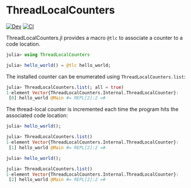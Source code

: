 # ThreadLocalCounters

[![Dev](https://img.shields.io/badge/docs-dev-blue.svg)](https://juliaconcurrent.github.io/ThreadLocalCounters.jl/dev)
[![CI](https://github.com/JuliaConcurrent/ThreadLocalCounters.jl/actions/workflows/ci.yml/badge.svg)](https://github.com/JuliaConcurrent/ThreadLocalCounters.jl/actions/workflows/ci.yml)

ThreadLocalCounters.jl provides a macro `@tlc` to associate a counter to a code location.

```julia
julia> using ThreadLocalCounters

julia> hello_world() = @tlc hello_world;
```

The installed counter can be enumerated using `ThreadLocalCounters.list`:

```JULIA
julia> ThreadLocalCounters.list(; all = true)
1-element Vector{ThreadLocalCounters.Internal.ThreadLocalCounter}:
 [0] hello_world @Main #= REPL[2]:2 =#
```

The thread-local counter is incremented each time the program hits the associated code
location:

```JULIA
julia> hello_world();

julia> ThreadLocalCounters.list()
1-element Vector{ThreadLocalCounters.Internal.ThreadLocalCounter}:
 [1] hello_world @Main #= REPL[2]:2 =#

julia> hello_world();

julia> ThreadLocalCounters.list()
1-element Vector{ThreadLocalCounters.Internal.ThreadLocalCounter}:
 [2] hello_world @Main #= REPL[2]:2 =#
```
